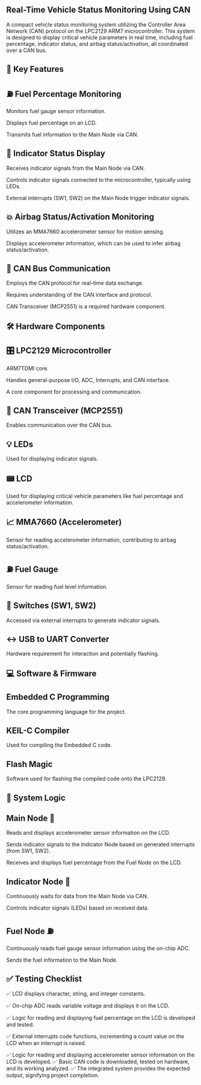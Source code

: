 Real-Time Vehicle Status Monitoring Using CAN
-----------------------------------------------
A compact vehicle status monitoring system utilizing the Controller Area Network (CAN) protocol on the LPC2129 ARM7 microcontroller. This system is designed to display critical vehicle parameters in real time, including fuel percentage, indicator status, and airbag status/activation, all coordinated over a CAN bus. 

🔧 Key Features
----------------------

⛽ Fuel Percentage Monitoring
-------------------------------
Monitors fuel gauge sensor information.

Displays fuel percentage on an LCD. 

Transmits fuel information to the Main Node via CAN. 

🚦 Indicator Status Display
---------------------------
Receives indicator signals from the Main Node via CAN. 

Controls indicator signals connected to the microcontroller, typically using LEDs. 

External interrupts (SW1, SW2) on the Main Node trigger indicator signals. 

💥 Airbag Status/Activation Monitoring
----------------------------------------
Utilizes an MMA7660 accelerometer sensor for motion sensing. 

Displays accelerometer information, which can be used to infer airbag status/activation. 

📶 CAN Bus Communication
----------------------------
Employs the CAN protocol for real-time data exchange. 

Requires understanding of the CAN interface and protocol. 

CAN Transceiver (MCP2551) is a required hardware component. 

🛠️ Hardware Components
--------------------------
🎛️ LPC2129 Microcontroller
-------------------------
ARM7TDMI core. 

Handles general-purpose I/O, ADC, Interrupts, and CAN interface. 

A core component for processing and communication. 

🔄 CAN Transceiver (MCP2551)
--------------------------------
Enables communication over the CAN bus. 

💡 LEDs
----------------
Used for displaying indicator signals. 

📟 LCD
---------------
Used for displaying critical vehicle parameters like fuel percentage and accelerometer information. 

📈 MMA7660 (Accelerometer)
-----------------------------
Sensor for reading accelerometer information, contributing to airbag status/activation. 

⛽ Fuel Gauge
-------------
Sensor for reading fuel level information. 

🔌 Switches (SW1, SW2)
---------------------------
Accessed via external interrupts to generate indicator signals. 

↔️ USB to UART Converter
-------------------------
Hardware requirement for interaction and potentially flashing. 

💻 Software & Firmware
----------------------

Embedded C Programming
-----------------------
The core programming language for the project. 

KEIL-C Compiler
---------------
Used for compiling the Embedded C code. 

Flash Magic
------------
Software used for flashing the compiled code onto the LPC2129. 

🔁 System Logic
------------------
Main Node 🧠
--------------
Reads and displays accelerometer sensor information on the LCD. 

Sends indicator signals to the Indicator Node based on generated interrupts (from SW1, SW2). 

Receives and displays fuel percentage from the Fuel Node on the LCD. 

Indicator Node 🚦
------------------
Continuously waits for data from the Main Node via CAN. 

Controls indicator signals (LEDs) based on received data. 

Fuel Node ⛽
----------------
Continuously reads fuel gauge sensor information using the on-chip ADC. 

Sends the fuel information to the Main Node. 

✅ Testing Checklist
----------------------
✅ LCD displays character, string, and integer constants. 

✅ On-chip ADC reads variable voltage and displays it on the LCD. 

✅ Logic for reading and displaying fuel percentage on the LCD is developed and tested. 

✅ External interrupts code functions, incrementing a count value on the LCD when an interrupt is raised. 

✅ Logic for reading and displaying accelerometer sensor information on the LCD is developed. 
✅ Basic CAN code is downloaded, tested on hardware, and its working analyzed. 
✅ The integrated system provides the expected output, signifying project completion. 
